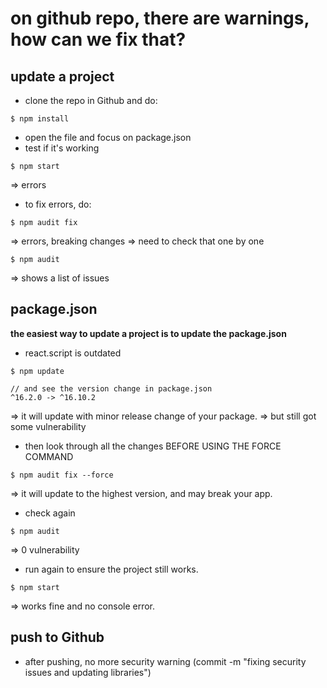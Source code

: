 # on github repo, there are warnings, how can we fix that?

## update a project
- clone the repo in Github and do:
```
$ npm install
```
- open the file and focus on package.json
- test if it's working
```
$ npm start
```
=> errors
- to fix errors, do:
```
$ npm audit fix
```
=> errors, breaking changes
=> need to check that one by one
```
$ npm audit
```
=> shows a list of issues


## package.json
**the easiest way to update a project is to update the package.json**
- react.script is outdated
```
$ npm update

// and see the version change in package.json
^16.2.0 -> ^16.10.2
```
=> it will update with minor release change of your package. 
=> but still got some vulnerability

- then look through all the changes BEFORE USING THE FORCE COMMAND
```
$ npm audit fix --force
```
=> it will update to the highest version, and may break your app.

- check again 
```
$ npm audit
```
=> 0 vulnerability

- run again to ensure the project still works.
```
$ npm start
```
=> works fine and no console error.


## push to Github

- after pushing, no more security warning
(commit -m "fixing security issues and updating libraries")











